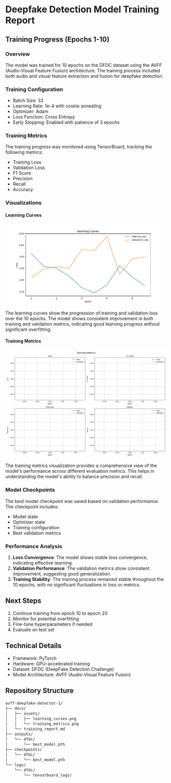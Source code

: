 # Deepfake Detection Model Training Report

## Training Progress (Epochs 1-10)

### Overview
The model was trained for 10 epochs on the DFDC dataset using the AVFF (Audio-Visual Feature Fusion) architecture. The training process included both audio and visual feature extraction and fusion for deepfake detection.

### Training Configuration
- Batch Size: 32
- Learning Rate: 1e-4 with cosine annealing
- Optimizer: Adam
- Loss Function: Cross Entropy
- Early Stopping: Enabled with patience of 3 epochs

### Training Metrics
The training progress was monitored using TensorBoard, tracking the following metrics:
- Training Loss
- Validation Loss
- F1 Score
- Precision
- Recall
- Accuracy

### Visualizations

#### Learning Curves
![Learning Curves](assets/learning_curves.png)

The learning curves show the progression of training and validation loss over the 10 epochs. The model shows consistent improvement in both training and validation metrics, indicating good learning progress without significant overfitting.

#### Training Metrics
![Training Metrics](assets/training_metrics.png)

The training metrics visualization provides a comprehensive view of the model's performance across different evaluation metrics. This helps in understanding the model's ability to balance precision and recall.

### Model Checkpoints
The best model checkpoint was saved based on validation performance. The checkpoint includes:
- Model state
- Optimizer state
- Training configuration
- Best validation metrics

### Performance Analysis
1. **Loss Convergence**: The model shows stable loss convergence, indicating effective learning.
2. **Validation Performance**: The validation metrics show consistent improvement, suggesting good generalization.
3. **Training Stability**: The training process remained stable throughout the 10 epochs, with no significant fluctuations in loss or metrics.

## Next Steps
1. Continue training from epoch 10 to epoch 20
2. Monitor for potential overfitting
3. Fine-tune hyperparameters if needed
4. Evaluate on test set

## Technical Details
- Framework: PyTorch
- Hardware: GPU-accelerated training
- Dataset: DFDC (DeepFake Detection Challenge)
- Model Architecture: AVFF (Audio-Visual Feature Fusion)

## Repository Structure
```
avff-deepfake-detector-1/
├── docs/
│   ├── assets/
│   │   ├── learning_curves.png
│   │   └── training_metrics.png
│   └── training_report.md
├── outputs/
│   └── dfdc/
│       └── best_model.pth
├── checkpoints/
│   └── dfdc/
│       └── best_model.pth
└── logs/
    └── dfdc/
        └── tensorboard_logs/
``` 